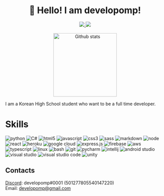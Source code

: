<h1 align="center">
  👋 Hello! I am developomp!
</h1>

<p align="center">
	<a href="https://developomp.com">
		<img src="https://img.shields.io/badge/BLOG-grey?style=for-the-badge" />
	</a>
	<a href="https://www.buymeacoffee.com/developomp">
		<img src="https://img.shields.io/badge/BUY_ME_A_COFFEE-yellow?style=for-the-badge" />
	</a>
    <br />
    <br />
	<a href="https://github.com/anuraghazra/github-readme-stats#github-stats-card">
    	<img alt="Github stats" src="https://github-readme-stats.vercel.app/api?username=developomp&show_icons=true&count_private=true&theme=dark" height="200" />
	</a>
</p>

I am a Korean High School student who want to be a full time developer.<br />

# Skills

<!-- https://github.com/simple-icons/simple-icons/blob/develop/slugs.md -->

![python](https://img.shields.io/badge/python-blue?style=for-the-badge&logo=python&logoColor=white)
![C#](https://img.shields.io/badge/C%23-0AC97F?style=for-the-badge&logo=c-sharp&logoColor=white)
![html5](https://img.shields.io/badge/HTML5-E34F26?style=for-the-badge&logo=html5&logoColor=white)
![javascript](https://img.shields.io/badge/JavaScript-F7DF1E?style=for-the-badge&logo=javascript&logoColor=black)
![css3](https://img.shields.io/badge/CSS3-1572B6?style=for-the-badge&logo=css3&logoColor=white)
![sass](https://img.shields.io/badge/Sass-CC6699?style=for-the-badge&logo=sass&logoColor=white)
![markdown](https://img.shields.io/badge/Markdown-000000?style=for-the-badge&logo=markdown&logoColor=white)
![node](https://img.shields.io/badge/Node.js-43853D?style=for-the-badge&logo=node.js&logoColor=white)
![react](https://img.shields.io/badge/React-20232A?style=for-the-badge&logo=react&logoColor=61DAFB)
![heroku](https://img.shields.io/badge/Heroku-430098?style=for-the-badge&logo=heroku&logoColor=white)
![google cloud](https://img.shields.io/badge/Google_Cloud-4285F4?style=for-the-badge&logo=google-cloud&logoColor=white)
![express.js](https://img.shields.io/badge/Express.js-grey?style=for-the-badge&logo=express)
![firebase](https://img.shields.io/badge/firebase-orange?style=for-the-badge&logo=firebase&logoColor=white)
![aws](https://img.shields.io/badge/aws-red?style=for-the-badge&logo=amazonaws&logoColor=white)
![typescript](https://img.shields.io/badge/typescrit-blue?style=for-the-badge&logo=typescript&logoColor=white)
![linux](https://img.shields.io/badge/linux-yellow?style=for-the-badge&logo=linux&logoColor=white)
![bash](https://img.shields.io/badge/bash-black?style=for-the-badge&logo=gnubash&logoColor=white)
![git](https://img.shields.io/badge/git-orange?style=for-the-badge&logo=git&logoColor=white)
![pycharm](https://img.shields.io/badge/pycharm-green?style=for-the-badge&logo=pycharm&logoColor=white)
![intellij](https://img.shields.io/badge/intellij_idea-red?style=for-the-badge&logo=intellij-idea&logoColor=white)
![android studio](https://img.shields.io/badge/android_studio-darkgreen?style=for-the-badge&logo=android-studio&logoColor=white)
![visual studio](https://img.shields.io/badge/visual_studio-blue?style=for-the-badge&logo=visual-studio&logoColor=white)
![visual studio code](https://img.shields.io/badge/visual_studio_code-blue?style=for-the-badge&logo=visual-studio-code&logoColor=white)
![unity](https://img.shields.io/badge/unity-black?style=for-the-badge&logo=unity&logoColor=white)

## Contacts

[Discord](https://discord.com): developomp#0001 (501277805540147220)\
Email: developomp@gmail.com
